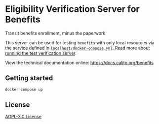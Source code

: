 # Eligibility Verification Server for Benefits

Transit benefits enrollment, minus the paperwork.

This server can be used for testing `benefits` with only local resources via the service defined in [`localhost/docker-compose.yml`](https://github.com/cal-itp/benefits/blob/dev/localhost/docker-compose.yml#L56). Read more about [running the test verification server](https://docs.calitp.org/benefits/getting-started/test-verification-server/).

View the technical documentation online: <https://docs.calitp.org/benefits>

## Getting started

```bash
docker compose up
```

## License

[AGPL-3.0 License](./LICENSE)

